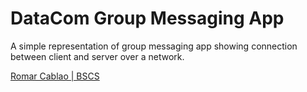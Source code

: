 # DataCom Group Messaging App

A simple representation of group messaging app showing connection between client and server over a network.

<a href="https://www.linkedin.com/in/romarcablao/">Romar Cablao | BSCS</a>
